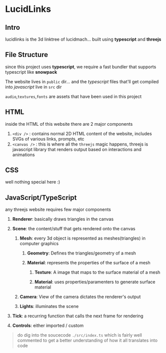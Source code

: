 # LucidLinks

## Intro

lucidlinks is the 3d linktree of lucidmach... built using **typescript** and **threejs**

## File Structure

since this project uses **typescript**, we require a fast bundler that supports typescript like **snowpack**

The website lives in `public` dir... and the _typescript_ files that'll get compiled into _javascript_ live in `src` dir

`audio`,`textures`,`fonts` are assets that have been used in this project

## HTML

inside the HTML of this website there are 2 major components

1. `<div />` : contains normal 2D HTML content of the website, includes SVGs of various links, prompts, etc
2. `<canvas />` : this is where all the `threejs` magic happens, threejs is javascript library that renders output based on interactions and animations

## CSS

well nothing special here :)

## JavaScript/TypeScript

any threejs website requires few major components

1.  **Renderer**: basically draws triangles in the canvas
2.  **Scene**: the content/stuff that gets rendered onto the canvas

    1.  **Mesh**: every 3d object is represented as meshes(triangles) in computer graphics

        1.  **Geometry**: Defines the triangles/geometry of a mesh

        2.  **Material**: represents the properties of the surface of a mesh

            1.  **Texture**: A image that maps to the surface material of a mesh

            2.  **Material**: uses properties/paramenters to generate surface material

    2.  **Camera**: View of the camera dictates the renderer's output

    3.  **Lights**: illuminates the scene

3.  **Tick**: a recurring function that calls the next frame for rendering
4.  **Controls**: either imported / custom

> do dig into the soucecode `./src/index.ts` which is fairly well commented to get a better understanding of how it all translates into code
